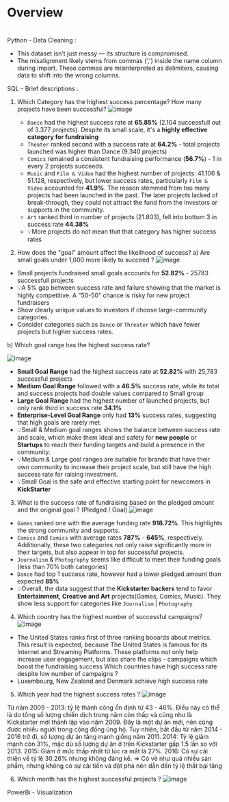 # Overview

# 
Python - Data Cleaning :
- This dataset isn’t just messy — its structure is compromised.
- The misalignment likely stems from commas (',') inside the name column during import. These commas are misinterpreted as delimiters, causing data to shift into the wrong columns.

SQL - Brief descriptions :
1.  Which Category has the highest success percentage? How many projects have been successful?
![image](https://github.com/user-attachments/assets/b3de002d-eaac-486c-9c44-79f935acf337)
    - `Dance` had the highest success rate at **65.85%** (2.104 successfull out of 3.377 projects). Despite its small scale, it's a **highly effective category for fundraising**
    - `Theater` ranked second with a success rate at **64.2%** - total projects launched was higher than Dance (9.340 projects)
    - `Comics` remained a consistent fundraising performance (**56.7%**) - 1 in every 2 projects succeeds.
    - `Music` and `Film & Video` had the highest number of projects: 41.106 & 51.128, respectively, but lower success rates, particularly `Film & Video` accounted for **41.9%**. The reason stemmed from too many projects had been launched in the past. The later projects lacked of break-through, they could not attract the fund from the investors or supports in the community.
    - `Art` ranked third in number of projects (21.803), fell into bottom 3 in success rate **44.38%**
    - 💡More projects do not mean that that category has higher success rates

2. How does the "goal" amount affect the likelihood of success?
a) Are small goals under 1,000 more likely to succeed ?
![image](https://github.com/user-attachments/assets/76e42d0c-e226-413f-8011-e89320dd8393)
- Small projects fundraised small goals accounts for **52.82%** - 25783 successfull projects
- 💡A 5% gap between success rate and failure showing that the market is highly competitive. A "50-50" chance is risky for new project fundraisers
- Show clearly unique values to investors if choose large-community categories.
- Consider categories such as `Dance` or `Threater` which have fewer projects but higher success rates.

b) Which goal range has the highest success rate?

![image](https://github.com/user-attachments/assets/c6154a2e-eed5-4f9c-8c85-4a1b21c48d4a)

- **Small Goal Range** had the highest success rate at **52.82%** with 25,783 successful projects
- **Medium Goal Range** followed with a **46.5%** success rate, while its total and success projects had double values compared to Small group
- **Large Goal Range** had the highest number of  launched projects, but only rank third in success rate **34.1%**
- **Enterprise-Level Goal Range** only had **13%** success rates, suggesting that high goals are rarely met.
- 💡Small & Medium goal ranges shows the balance  between success rate and scale, which make them ideal and safety for **new people** or **Startups** to reach their funding targets and build a presence in the community.
- 💡Medium & Large goal ranges are suitable for brands that have their own community to increase their project scale, but still have the high success rate for raising investment.
- 💡Small Goal is the safe and effective starting point for newcomers in **KickStarter**

3. What is the success rate of fundraising based on the pledged amount and the original goal ? (Pledged / Goal)
![image](https://github.com/user-attachments/assets/1f324c9c-074f-4811-b774-46a94ace69bf)
- `Games` ranked one  with the average funding rate **918.72%**. This highlights the strong community and supports.
- `Comics` and `Comics` with average rates **787%** - **645%**, respectively. Additionally, these two categories not only raise significantly more in their targets, but also appear in top for successful projects.
- `Journalism` & `Photography` seems like difficult to meet their funding goals (less than 70% both categories)
- `Dance` had top 1 success rate, however had a lower pledged amount than expected **85%**
- 💡Overall, the data suggest that the **Kickstarter backers** tend to  favor **Entertainment, Creative and Art** projects(Games, Comics, Music). They show less support for categories like `Journalism` | `Photography`

4. Which country has the highest number of successful campaigns?
![image](https://github.com/user-attachments/assets/fff129fc-f25c-4c79-a29f-ce576a9b6333)
- The United States ranks first of three ranking booards about metrics. This result is expected, because The United States is famous for its Internet and Streaming Platforms. These platforms not only help increase user engagement, but also share the clips - campaigns which boost the fundraising success
Which countries have  high success rate despite  low number of campaigns ?
- Luxembourg, New Zealand and Denmark achieve high success rate

5. Which year had the highest success rates ?
![image](https://github.com/user-attachments/assets/c52471f0-3b66-4102-ba7d-e090a38a2027)


Từ năm 2009 - 2013: tỷ lệ thành công ổn định từ 43 - 46%. Điều này có thể là do tổng số lượng chiến dịch trong năm còn thấp  và cũng như là Kickstarter mới thành lập vào năm 2009. Đây là một dự án mới, nên cũng được nhiều người trong cộng đồng ủng hộ.
Tuy nhiên, bắt đầu từ năm 2014 - 2016 trở đi, số  lượng dự án tăng mạnh giống năm 2011. 
2014: Tỷ lệ giảm mạnh còn 31%, mặc dù số lượng  dự án ở trên Kickstarter gấp 1.5 lần so với 2013.
2015: Giảm ở mức thấp nhất từ lúc ra mắt là 27%. 
2016: Có sự cải thiện về tỷ lệ 30.26% nhưng không đáng kể.
=>  Có vẻ như quá nhiều sản phẩm, nhưng không có sự cải tiến và đột phá  nên dẫn đến tỷ lệ thất bại tăng

6. Which month has the highest successful projects ?
![image](https://github.com/user-attachments/assets/b1ffe6c7-649a-47c2-ba3e-fc93e1b2e2ee)


PowerBi - Visualization
